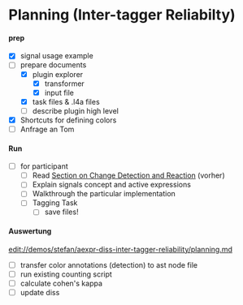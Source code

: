 # Planning (Inter-tagger Reliabilty)

#### prep

- [x] signal usage example
- [ ] prepare documents 
  - [x] plugin explorer 
    - [x] transformer
    - [x] input file
  - [x] task files & .l4a files
  - [ ] describe plugin high level
- [x] Shortcuts for defining colors
- [ ] Anfrage an Tom

#### Run

- [ ] for participant
  - [ ] Read [Section on Change Detection and Reaction](edit://demos/stefan/aexpr-diss-inter-tagger-reliability/detection-and-reaction.pdf) (vorher)
  - [ ] Explain signals concept and active expressions
  - [ ] Walkthrough the particular implementation
  - [ ] Tagging Task
    - [ ] save files!

#### Auswertung

<edit://demos/stefan/aexpr-diss-inter-tagger-reliability/planning.md>

- [ ] transfer color annotations (detection) to ast node file
- [ ] run existing counting script
- [ ] calculate cohen's kappa
- [ ] update diss